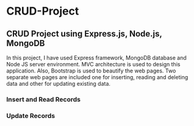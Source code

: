 # CRUD-Project
## CRUD Project using Express.js, Node.js, MongoDB

In this project, I have used Express framework, MongoDB database and Node JS server environment. MVC architecture is used to design this application. Also, Bootstrap is used to beautify the web pages. Two separate web pages are included one for inserting, reading and deleting data and other for updating existing data.

### Insert and Read Records


### Update Records

